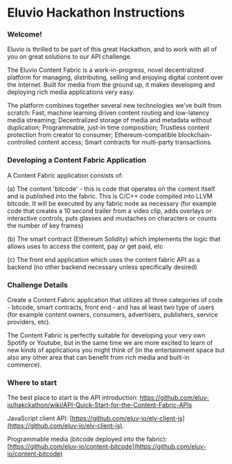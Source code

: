 # Eluvio Hackathon Instructions

### Welcome!

Eluvio is thrilled to be part of this great Hackathon, and to work with all of you on great solutions to our API challenge.

The Eluvio Content Fabric is a work-in-progress, novel decentralized platform for managing, distributing, selling and enjoying digital content over the Internet. Built for media from the ground up, it makes developing and deploying rich media applications very easy.

The platform combines together several new technologies we've built from scratch: Fast, machine learning driven content routing and low-latency media streaming; Decentralized storage of media and metadata without duplication; Programmable, just-in time composition; Trustless content protection from creator to consumer; Ethereum-compatible blockchain-controlled content access; Smart contracts for multi-party transactions.

### Developing a Content Fabric Application

A Content Fabric application consists of:

(a) The content 'bitcode' - this is code that operates on the content itself and is published into the fabric. This is C/C++ code compiled into LLVM bitcode. It will be executed by any fabric node as necessary (for example code that creates a 10 second trailer from a video clip, adds overlays or interactive controls, puts glasses and mustaches on characters or counts the number of key frames) 

(b) The smart contract (Ethereum Solidity) which implements the logic that allows uses to access the content, pay or get paid, etc 

(c) The front end application which uses the content fabric API as a backend (no other backend necessary unless specifically desired)

###  Challenge Details

Create a Content Fabric application that utilizes all three categories of code - bitcode, smart contracts, front end - and has at least two type of users (for example content owners, consumers, advertisers, publishers, service providers, etc).

The Content Fabric is perfectly suitable for developing your very own Spotify or Youtube, but in the same time we are more excited to learn of new kinds of applications you might think of (in the entertainment space but also any other area that can benefit from rich media and built-in commerce).

### Where to start

The best place to start is the API introduction: https://github.com/eluv-io/hakckathon/wiki/API-Quick-Start-for-the-Content-Fabric-APIs

JavaScript client API: [https://github.com/eluv-io/elv-client-js](https://github.com/eluv-io/elv-client-js).

Programmable media (bitcode deployed into the fabric): [https://github.com/eluv-io/content-bitcode](https://github.com/eluv-io/content-bitcode)




